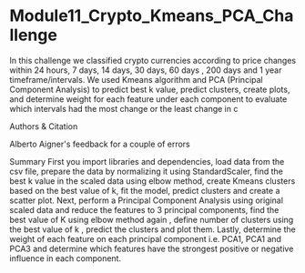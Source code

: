 # Module11_Crypto_Kmeans_PCA_Challenge

In this challenge we classified crypto currencies according to price changes within 24 hours, 7 days, 14 days, 30 days, 60 days , 200 days and 1 year timeframe/intervals. We used Kmeans algorithm and PCA (Principal Component Analysis) to predict best k value, predict clusters, create plots, and determine weight for each feature under each component to evaluate which intervals had the most change or the least change in c 

Authors & Citation

Alberto Aigner's feedback for a couple of errors

Summary 
First you import libraries and dependencies, load data from the csv file, prepare the data by normalizing it using StandardScaler, find the best k value in the scaled data using elbow method, create Kmeans clusters based on the best value of k, fit the model, predict clusters and create a scatter plot. Next, perform a Principal Component Analysis using original scaled data and reduce the features to 3 principal components, find the best value of K using elbow method again , define number of clusters using the best value of k , predict the clusters and plot them. Lastly, determine the weight of each feature on each principal component i.e. PCA1, PCA1 and PCA3 and determine which features have the strongest positive or negative influence in each component.